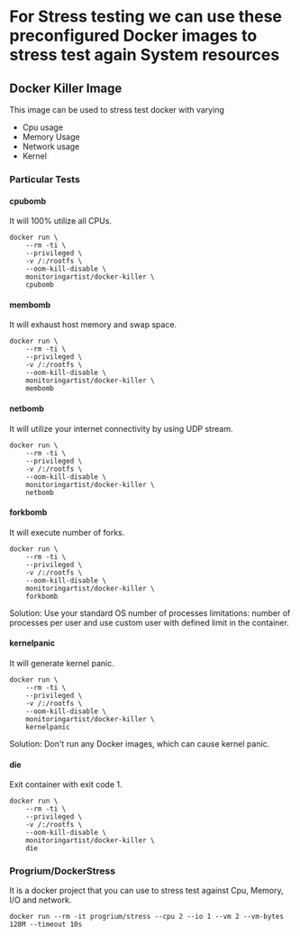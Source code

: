 # For Stress testing we can use these preconfigured Docker images to stress test again System resources

## Docker Killer Image

This image can be used to stress test docker with varying
- Cpu usage
- Memory Usage
- Network usage
- Kernel

### Particular Tests

#### cpubomb

It will 100% utilize all CPUs.
```
docker run \
    --rm -ti \
    --privileged \
    -v /:/rootfs \
    --oom-kill-disable \
    monitoringartist/docker-killer \
    cpubomb
```

#### membomb
It will exhaust host memory and swap space.
```
docker run \
    --rm -ti \
    --privileged \
    -v /:/rootfs \
    --oom-kill-disable \
    monitoringartist/docker-killer \
    membomb
```
####  netbomb
It will utilize your internet connectivity by using UDP stream.

```
docker run \
    --rm -ti \
    --privileged \
    -v /:/rootfs \
    --oom-kill-disable \
    monitoringartist/docker-killer \
    netbomb
```

#### forkbomb
It will execute number of forks.
```
docker run \
    --rm -ti \
    --privileged \
    -v /:/rootfs \
    --oom-kill-disable \
    monitoringartist/docker-killer \
    forkbomb
```
Solution: Use your standard OS number of processes limitations: number of processes per user and use custom user with defined limit in the container.

#### kernelpanic
It will generate kernel panic.

```
docker run \
    --rm -ti \
    --privileged \
    -v /:/rootfs \
    --oom-kill-disable \
    monitoringartist/docker-killer \
    kernelpanic
```
Solution: Don't run any Docker images, which can cause kernel panic.

#### die
Exit container with exit code 1.

```
docker run \
    --rm -ti \
    --privileged \
    -v /:/rootfs \
    --oom-kill-disable \
    monitoringartist/docker-killer \
    die
```


### Progrium/DockerStress
It is a docker project that you can use to stress test against Cpu, Memory, I/O and network.

`docker run --rm -it progrium/stress --cpu 2 --io 1 --vm 2 --vm-bytes 128M --timeout 10s`